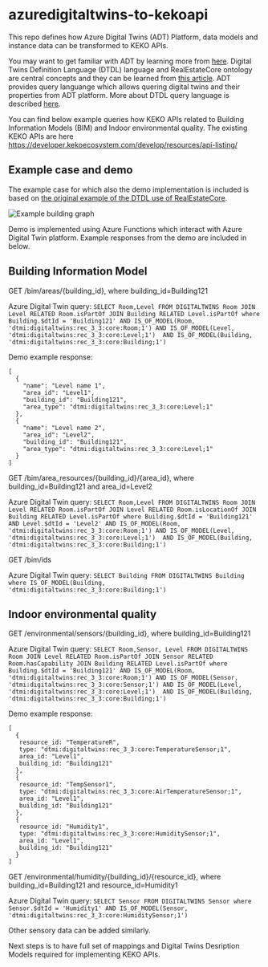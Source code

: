 # azuredigitaltwins-to-kekoapi

This repo defines how Azure Digital Twins (ADT) Platform, data models and instance data can be transformed to KEKO APIs. 

You may want to get familiar with ADT by learning more from [here](https://docs.microsoft.com/en-us/azure/digital-twins/overview). Digital Twins Definition Language (DTDL) language and RealEstateCore ontology are central concepts and they can be learned from [this article](https://github.com/Azure/opendigitaltwins-building). ADT provides query languange which allows quering digital twins and their properties from ADT platform. More about DTDL query language is described [here](https://docs.microsoft.com/en-us/azure/digital-twins/concepts-query-language). 

You can find below example queries how KEKO APIs related to Building Information Models (BIM) and Indoor environmental quality. The existing KEKO APIs are here  https://developer.kekoecosystem.com/develop/resources/api-listing/ 

## Example case and demo

The example case for which also the demo implementation is included is based on [the original example of the DTDL use of RealEstateCore](https://github.com/Azure/opendigitaltwins-building#using-realestatecore-ontology).

![Example building graph](https://drive.google.com/uc?export=view&id=1eeNp_BzVsgpMcYXhRVNfAB-aO3piO4pC)

Demo is implemented using Azure Functions which interact with Azure Digital Twin platform. Example responses from the demo are included in below.

## Building Information Model

GET /bim/areas/{building_id}, where building_id=Building121

Azure Digital Twin query:
`SELECT Room,Level FROM DIGITALTWINS Room JOIN Level RELATED Room.isPartOf JOIN Building RELATED Level.isPartOf where Building.$dtId = 'Building121' AND IS_OF_MODEL(Room, 'dtmi:digitaltwins:rec_3_3:core:Room;1') AND IS_OF_MODEL(Level, 'dtmi:digitaltwins:rec_3_3:core:Level;1')  AND IS_OF_MODEL(Building, 'dtmi:digitaltwins:rec_3_3:core:Building;1')`

Demo example response:
```
[
  {
    "name": "Level name 1",
    "area_id": "Level1",
    "building_id": "Building121",
    "area_type": "dtmi:digitaltwins:rec_3_3:core:Level;1"
  },
  {
    "name": "Level name 2",
    "area_id": "Level2",
    "building_id": "Building121",
    "area_type": "dtmi:digitaltwins:rec_3_3:core:Level;1"
  }
]
```

GET /bim/area_resources/{building_id}/{area_id}, where building_id=Building121 and area_id=Level2

Azure Digital Twin query:
`SELECT Room,Level FROM DIGITALTWINS Room JOIN Level RELATED Room.isPartOf JOIN Level RELATED Room.isLocationOf JOIN Building RELATED Level.isPartOf where Building.$dtId = 'Building121' AND Level.$dtId = 'Level2' AND IS_OF_MODEL(Room, 'dtmi:digitaltwins:rec_3_3:core:Room;1') AND IS_OF_MODEL(Level, 'dtmi:digitaltwins:rec_3_3:core:Level;1')  AND IS_OF_MODEL(Building, 'dtmi:digitaltwins:rec_3_3:core:Building;1')`

GET /bim/ids

Azure Digital Twin query:
`SELECT Building FROM DIGITALTWINS Building where IS_OF_MODEL(Building, 'dtmi:digitaltwins:rec_3_3:core:Building;1')`

## Indoor environmental quality

GET /environmental/sensors/{building_id}, where building_id=Building121

Azure Digital Twin query:
`SELECT Room,Sensor, Level FROM DIGITALTWINS Room JOIN Level RELATED Room.isPartOf JOIN Sensor RELATED Room.hasCapability JOIN Building RELATED Level.isPartOf where Building.$dtId = 'Building121' AND IS_OF_MODEL(Room, 'dtmi:digitaltwins:rec_3_3:core:Room;1') AND IS_OF_MODEL(Sensor, 'dtmi:digitaltwins:rec_3_3:core:Sensor;1') AND IS_OF_MODEL(Level, 'dtmi:digitaltwins:rec_3_3:core:Level;1')  AND IS_OF_MODEL(Building, 'dtmi:digitaltwins:rec_3_3:core:Building;1')`

Demo example response:
```
[
  {
   resource_id: "TemperatureR",
   type: "dtmi:digitaltwins:rec_3_3:core:TemperatureSensor;1",
   area_id: "Level1",
   building_id: "Building121"
  },
  {
   resource_id: "TempSensor1",
   type: "dtmi:digitaltwins:rec_3_3:core:AirTemperatureSensor;1",
   area_id: "Level1",
   building_id: "Building121"
  },
  {
   resource_id: "Humidity1",
   type: "dtmi:digitaltwins:rec_3_3:core:HumiditySensor;1",
   area_id: "Level1",
   building_id: "Building121"
  }
]
```

GET /environmental/humidity/{building_id}/{resource_id}, where building_id=Building121 and resource_id=Humidity1

Azure Digital Twin query:
`SELECT Sensor FROM DIGITALTWINS Sensor where Sensor.$dtId = 'Humidity1' AND IS_OF_MODEL(Sensor, 'dtmi:digitaltwins:rec_3_3:core:HumiditySensor;1')`

Other sensory data can be added similarly.

Next steps is to have full set of mappings and Digital Twins Desription Models required for implementing KEKO APIs.

